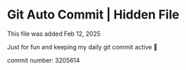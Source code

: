 # Git Auto Commit | Hidden File

This file was added Feb 12, 2025

Just for fun and keeping my daily git commit active 🤪

commit number: 3205614
